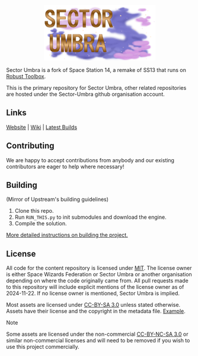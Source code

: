 <p align="center"> <img alt="Sector Umbra Logo" height="150" src="https://raw.githubusercontent.com/Sector-Umbra/Sector-Umbra/refs/heads/master/Resources/Textures/Logo/logo.png" /></p>

Sector Umbra is a fork of Space Station 14, a remake of SS13 that runs on [Robust Toolbox](https://github.com/space-wizards/RobustToolbox).

This is the primary repository for Sector Umbra, other related repositories are hosted under the Sector-Umbra github organisation account.

## Links

[Website](https://sector-umbra.net/) | [Wiki](https://wiki.sector-umbra.net/) | [Latest Builds](https://sector-umbra.net/cdn/fork/sectorumbra/)

## Contributing

We are happy to accept contributions from anybody and our existing contributors are eager to help where necessary!

## Building

(Mirror of Upstream's building guidelines)

1. Clone this repo.
2. Run `RUN_THIS.py` to init submodules and download the engine.
3. Compile the solution.

[More detailed instructions on building the project.](https://docs.spacestation14.com/en/general-development/setup.html)

## License

All code for the content repository is licensed under [MIT](https://github.com/Sector-Umbra/Sector-Umbra/blob/master/LICENSE.TXT). The license owner is either Space Wizards Federation or Sector Umbra or another organisation depending on where the code originally came from. All pull requests made to this repository will include explicit mentions of the license owner as of 2024-11-22. If no license owner is mentioned, Sector Umbra is implied.

Most assets are licensed under [CC-BY-SA 3.0](https://creativecommons.org/licenses/by-sa/3.0/) unless stated otherwise. Assets have their license and the copyright in the metadata file. [Example](https://github.com/Sector-Umbra/Sector-Umbra/blob/master/Resources/Textures/Objects/Tools/crowbar.rsi/meta.json).

> [!NOTE]
> Some assets are licensed under the non-commercial [CC-BY-NC-SA 3.0](https://creativecommons.org/licenses/by-nc-sa/3.0/) or similar non-commercial licenses and will need to be removed if you wish to use this project commercially.
